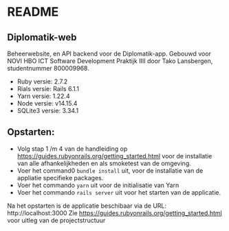 # README

## Diplomatik-web
Beheerwebsite, en API backend voor de Diplomatik-app. Gebouwd voor NOVI HBO ICT Software Development Praktijk IIII door Tako Lansbergen, studentnummer 800009968.

- Ruby versie: 2.7.2
- Rials versie: Rails 6.1.1
- Yarn versie: 1.22.4
- Node versie: v14.15.4
- SQLite3 versie: 3.34.1

## Opstarten:
- Volg stap 1 /m 4 van de handleiding op https://guides.rubyonrails.org/getting_started.html voor de installatie van alle afhankelijkheden en als smoketest van de omgeving. 
- Voer het command0 `bundle install` uit, voor de installatie van de appliatie specifieke packages.
- Voer het commando `yarn` uit voor de initialisatie van Yarn
- Voer het commando `rails server` uit voor het starten van de applicatie.

Na het opstarten is de applicatie beschibaar via de URL: http://localhost:3000
Zie https://guides.rubyonrails.org/getting_started.html voor uitleg van de projectstructuur
